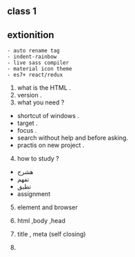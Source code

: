 ## class 1

  ## extionition 
    - auto rename tag
    - indent-rainbow
    - live sass compiler
    - material icon theme
    - es7+ react/redux

1. what is the HTML .
2. version .
3. what you need ?
  - shortcut of windows .
  - target .
  - focus .
  - search without help and before asking.
  - practis on new project .

4. how to study ?
  - هشرح 
  - تفهم
  - تطبق
  - assignment

5. element and browser
6. html ,body ,head
7. title , meta (self closing)
8. <style>
9. <script>
10. <link>
11. comment
12. DOCTYPE ==> علشان اعرف البروازر نوع الاصدار بتاع html
13. heading  h1 ==> h6  ====> block element
    h1 => page title
      h2 => section title
        h3 => section inside section

14. syntax (المسافة بين الكلام بيتعامل معاها ازاي)
15. Paragraph Element  ===> block element
16. attribute (global / local)
  - glabal ==> (class/hidden) ينفع اضيفه لاي عنصر 
  - local ===> 
17. Formatting Elements
  - b => Bold
  -  strong => Bold => Important Text
  -  i => Italic
  -  em => Emphasized  == italic
  -  mark => Marked Text Or Highlighted Text
  -  u => Underline
  -  small => Smaller text
  -  del => Deleted Text    لو عدلت علي حاجه كانت موجوده
  -  ins => Inserted Text  لو ضفت حاجه مكنتش موجوده 
  -  sub => Subscript
  -  sup => Superscript

18.  Links – Anchor Tag  => inline element

19. images
20. Lists – Ul, Ol, DL


===============================================================
21. table
22. span ===> inline element
23. br
24. hr
25. div  ===> block
26. semantic elements
27. Audio
28. video
29. form
30. Q  (inline), BlockQuote (block), Wbr (word break), Bdi, Button
31. iFrame, Pre, Code